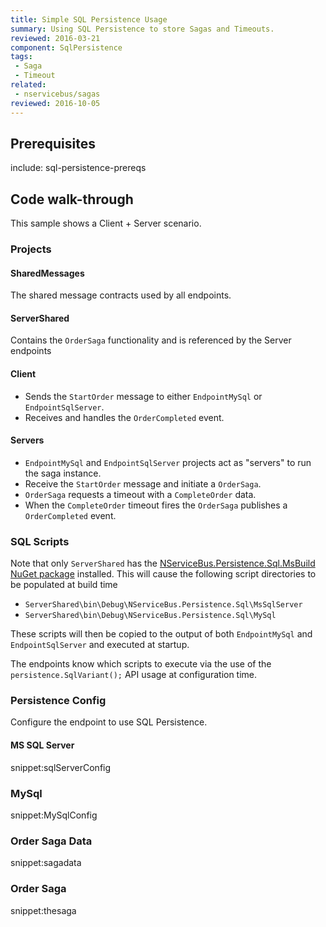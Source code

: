 ```yaml
---
title: Simple SQL Persistence Usage
summary: Using SQL Persistence to store Sagas and Timeouts.
reviewed: 2016-03-21
component: SqlPersistence
tags:
 - Saga
 - Timeout
related:
 - nservicebus/sagas
reviewed: 2016-10-05
---
```


## Prerequisites


include: sql-persistence-prereqs


## Code walk-through

This sample shows a Client + Server scenario.


### Projects


#### SharedMessages

The shared message contracts used by all endpoints.


#### ServerShared

Contains the `OrderSaga` functionality and is referenced by the Server endpoints


####  Client

 * Sends the `StartOrder` message to either `EndpointMySql` or `EndpointSqlServer`.
 * Receives and handles the `OrderCompleted` event.


#### Servers
 
 * `EndpointMySql` and `EndpointSqlServer` projects act as "servers" to run the saga instance.
 * Receive the `StartOrder` message and initiate a `OrderSaga`.
 * `OrderSaga` requests a timeout with a `CompleteOrder` data.
 * When the `CompleteOrder` timeout fires the `OrderSaga` publishes a `OrderCompleted` event.


### SQL Scripts

Note that only `ServerShared` has the [NServiceBus.Persistence.Sql.MsBuild NuGet package](https://www.nuget.org/packages/NServiceBus.Persistence.Sql.MsBuild) installed. This will cause the following script directories to be populated at build time 

 * `ServerShared\bin\Debug\NServiceBus.Persistence.Sql\MsSqlServer`
 * `ServerShared\bin\Debug\NServiceBus.Persistence.Sql\MySql`

These scripts will then be copied to the output of both `EndpointMySql` and `EndpointSqlServer` and executed at startup. 

The endpoints know which scripts to execute via the use of the `persistence.SqlVariant();` API usage at configuration time.


### Persistence Config

Configure the endpoint to use SQL Persistence.


#### MS SQL Server

snippet:sqlServerConfig


### MySql

snippet:MySqlConfig


### Order Saga Data

snippet:sagadata


### Order Saga

snippet:thesaga
